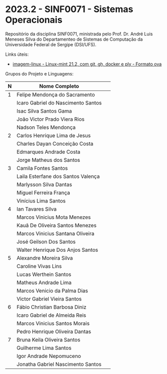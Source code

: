 # 2023.2 - SINF0071 - Sistemas Operacionais

Repositório da disciplina SINF0071, ministrada pelo Prof. Dr. André Luis Meneses Silva do Departamenteo de Sistemas de Computação da Universidade Federal de Sergipe (DSI/UFS).           


Links úteis:

 - [imagem-linux - Linux-mint 21.2, com git, gh, docker e ply - Formato ova](https://drive.google.com/file/d/1fMQwl5DlUCSzIikqoLmL1btlwz3e1Zzn/view?usp=sharing)
 

Grupos do Projeto e Linguagens:


N|Nome Completo   | &nbsp;
-|----------------|-------------------
1|Felipe Mendonça do Sacramento | &nbsp;
&nbsp;|Icaro Gabriel do Nascimento Santos | &nbsp;
&nbsp;|Isac Silva Santos Gama | &nbsp;
&nbsp;|João Victor Prado Viera Rios | &nbsp;
&nbsp;|Nadson Teles Mendonça | &nbsp;
2|Carlos Henrique Lima de Jesus| &nbsp;
&nbsp;|Charles Dayan Conceição Costa| &nbsp;
&nbsp;|Edmarques Andrade Costa| &nbsp;
&nbsp;|Jorge Matheus dos Santos| &nbsp;
3|Camila Fontes Santos |&nbsp;
&nbsp;|Laila Esterfane dos Santos Valença|&nbsp;
&nbsp;|Marlysson Silva Dantas|&nbsp;
&nbsp;|Miguel Ferreira França|&nbsp;
&nbsp;|Vinícius Lima Santos|&nbsp;
4|Ian Tavares Silva |&nbsp;
&nbsp;|Marcos Vinicius Mota Menezes|&nbsp;
&nbsp;|Kauã De Oliveira Santos Menezes|&nbsp;
&nbsp;|Marcos Vinicius Santana Oliveira|&nbsp;
&nbsp;|José Geilson Dos Santos|&nbsp;
&nbsp;|Walter Henrique Dos Anjos Santos|&nbsp;
5|Alexandre Moreira Silva|&nbsp;
&nbsp;|Caroline Vivas Lins|&nbsp;
&nbsp;|Lucas Werthein Santos|&nbsp;
&nbsp;|Matheus Andrade Lima|&nbsp;
&nbsp;|Marcos Venicio da Palma Dias|&nbsp;
&nbsp;|Victor Gabriel Vieira Santos|&nbsp;
6| Fábio Christian Barbosa Diniz|&nbsp;
&nbsp;|Icaro Gabriel de Almeida Reis|&nbsp;
&nbsp;|Marcos Vinicius Santos Morais|&nbsp;
&nbsp;|Pedro Henrique Oliveira Dantas|&nbsp;
7|Bruna Keila Oliveira Santos|&nbsp;
&nbsp;|Guilherme Lima Santos|&nbsp;
&nbsp;|Igor Andrade Nepomuceno|&nbsp;
&nbsp;|Jonatha Gabriel Nascimento Santos|&nbsp;







